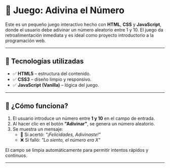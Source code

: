 # 🎯 Juego: Adivina el Número

Este es un pequeño juego interactivo hecho con **HTML**, **CSS** y **JavaScript**, donde el usuario debe adivinar un número aleatorio entre 1 y 10. El juego da retroalimentación inmediata y es ideal como proyecto introductorio a la programación web.

---


## 🚀 Tecnologías utilizadas

- ✅ **HTML5** – estructura del contenido.
- ✅ **CSS3** – diseño limpio y responsivo.
- ✅ **JavaScript (Vanilla)** – lógica del juego.

---

## 🧩 ¿Cómo funciona?

1. El usuario introduce un número entre **1 y 10** en el campo de entrada.
2. Al hacer clic en el botón **"Adivinar"**, se genera un número aleatorio.
3. Se muestra un mensaje:
   - 🎉 Si acertó: *"¡Felicidades, Adivinaste!"*
   - ❌ Si falló: *"Lo siento, el número era X"*

El campo se limpia automáticamente para permitir intentos rápidos y continuos.

---
